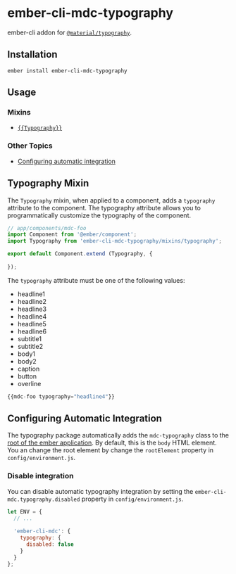 ember-cli-mdc-typography
=========================

ember-cli addon for [`@material/typography`](https://github.com/material-components/material-components-web/tree/master/packages/mdc-typography).

Installation
------------

    ember install ember-cli-mdc-typography

Usage
-----------------------

### Mixins

* [`{{Typography}}`](#typography-mixin)

### Other Topics
* [Configuring automatic integration](#configuring-automatic-integration)

Typography Mixin
------------------

The `Typography` mixin, when applied to a component, adds a `typography` attribute
to the component. The typography attribute allows you to programmatically customize
the typography of the component.

```javascript
// app/components/mdc-foo
import Component from '@ember/component';
import Typography from 'ember-cli-mdc-typography/mixins/typography';

export default Component.extend (Typography, {
 
});
```

The `typography` attribute must be one of the following values:

* headline1
* headline2
* headline3
* headline4
* headline5
* headline6
* subtitle1
* subtitle2
* body1
* body2
* caption
* button
* overline

```javascript
{{mdc-foo typography="headline4"}}
```

Configuring Automatic Integration
------------------------------------

The typography package automatically adds the `mdc-typography` class to the 
[root of the ember application](https://guides.emberjs.com/release/configuring-ember/embedding-applications/#toc_changing-the-root-element).
By default, this is the `body` HTML element. You an change the root element
by change the `rootElement` property in `config/environment.js`.

### Disable integration

You can disable automatic typography integration by setting the `ember-cli-mdc.typography.disabled`
property in `config/environment.js`.

```javascript
let ENV = {
  // ...
  
  'ember-cli-mdc': {
    typography: {
      disabled: false
    }
  }
};
```
